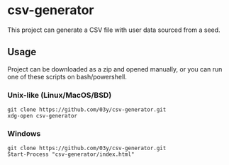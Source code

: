# csv-generator
This project can generate a CSV file with user data sourced from a seed.

<!-- ![screenshot](screenshot.png?raw=true "Screenshot") -->

## Usage
Project can be downloaded as a zip and opened manually, or you can run one of these scripts on bash/powershell.
### Unix-like (Linux/MacOS/BSD)
```
git clone https://github.com/03y/csv-generator.git
xdg-open csv-generator
```
### Windows
```
git clone https://github.com/03y/csv-generator.git
Start-Process "csv-generator/index.html"
```

<!-- ## Testing
There are cypress test runs included, which ensure that the project is working. To run these follow the instructions below. You will need to have nodejs and npm installed.
```
npm install cypress
npm install cypress-file-upload
npx cypress run -r spec # for terminal
npx cypress open # for gui
``` -->
